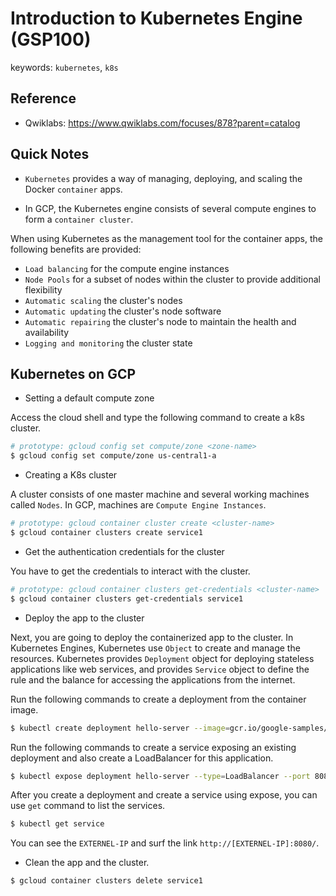 # Introduction to Kubernetes Engine (GSP100)

keywords: `kubernetes`, `k8s`

## Reference

* Qwiklabs: https://www.qwiklabs.com/focuses/878?parent=catalog

## Quick Notes

* `Kubernetes` provides a way of managing, deploying, and scaling the Docker `container` apps.

* In GCP, the Kubernetes engine consists of several compute engines to form a `container cluster`.

When using Kubernetes as the management tool for the container apps, the following benefits are provided:
  * `Load balancing` for the compute engine instances
  * `Node Pools` for a subset of nodes within the cluster to provide additional flexibility
  * `Automatic scaling` the cluster's nodes
  * `Automatic updating` the cluster's node software
  * `Automatic repairing` the cluster's node to maintain the health and availability
  * `Logging and monitoring` the cluster state

## Kubernetes on GCP

* Setting a default compute zone

Access the cloud shell and type the following command to create a k8s cluster.

```sh
# prototype: gcloud config set compute/zone <zone-name>
$ gcloud config set compute/zone us-central1-a
```

* Creating a K8s cluster

A cluster consists of one master machine and several working machines called `Nodes`. In GCP, machines are `Compute Engine Instances`.

```sh
# prototype: gcloud container cluster create <cluster-name>
$ gcloud container clusters create service1
```

* Get the authentication credentials for the cluster

You have to get the credentials to interact with the cluster.

```sh
# prototype: gcloud container clusters get-credentials <cluster-name>
$ gcloud container clusters get-credentials service1
```

* Deploy the app to the cluster

Next, you are going to deploy the containerized app to the cluster. In Kubernetes Engines, Kubernetes use `Object` to create and manage the resources. Kubernetes provides `Deployment` object for deploying stateless applications like web services, and provides `Service` object to define the rule and the balance for accessing the applications from the internet.

Run the following commands to create a deployment from the container image.

```sh
$ kubectl create deployment hello-server --image=gcr.io/google-samples/hello-app:1.0
```

Run the following commands to create a service exposing an existing deployment and also create a LoadBalancer for this application.

```sh
$ kubectl expose deployment hello-server --type=LoadBalancer --port 8080
```

After you create a deployment and create a service using expose, you can use `get` command to list the services.

```sh
$ kubectl get service
```

You can see the `EXTERNEL-IP` and surf the link `http://[EXTERNEL-IP]:8080/`.

* Clean the app and the cluster.

```sh
$ gcloud container clusters delete service1
```